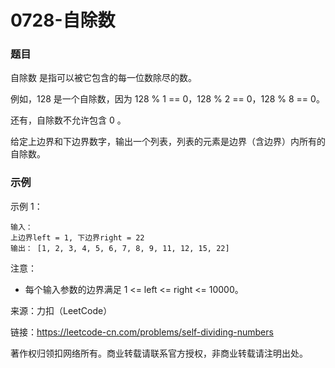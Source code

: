 # 0728-自除数

### 题目

自除数 是指可以被它包含的每一位数除尽的数。

例如，128 是一个自除数，因为 128 % 1 == 0，128 % 2 == 0，128 % 8 == 0。

还有，自除数不允许包含 0 。

给定上边界和下边界数字，输出一个列表，列表的元素是边界（含边界）内所有的自除数。

### 示例

示例 1：

    输入： 
    上边界left = 1, 下边界right = 22
    输出： [1, 2, 3, 4, 5, 6, 7, 8, 9, 11, 12, 15, 22]

注意：

- 每个输入参数的边界满足 1 <= left <= right <= 10000。

来源：力扣（LeetCode）

链接：https://leetcode-cn.com/problems/self-dividing-numbers

著作权归领扣网络所有。商业转载请联系官方授权，非商业转载请注明出处。